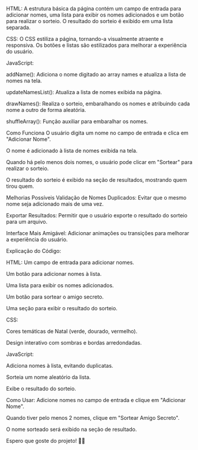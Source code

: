 HTML: A estrutura básica da página contém um campo de entrada para adicionar nomes, uma lista para exibir os nomes adicionados e um botão para realizar o sorteio. O resultado do sorteio é exibido em uma lista separada.

CSS: O CSS estiliza a página, tornando-a visualmente atraente e responsiva. Os botões e listas são estilizados para melhorar a experiência do usuário.

JavaScript:

addName(): Adiciona o nome digitado ao array names e atualiza a lista de nomes na tela.

updateNamesList(): Atualiza a lista de nomes exibida na página.

drawNames(): Realiza o sorteio, embaralhando os nomes e atribuindo cada nome a outro de forma aleatória.

shuffleArray(): Função auxiliar para embaralhar os nomes.

Como Funciona
O usuário digita um nome no campo de entrada e clica em "Adicionar Nome".

O nome é adicionado à lista de nomes exibida na tela.

Quando há pelo menos dois nomes, o usuário pode clicar em "Sortear" para realizar o sorteio.

O resultado do sorteio é exibido na seção de resultados, mostrando quem tirou quem.

Melhorias Possíveis
Validação de Nomes Duplicados: Evitar que o mesmo nome seja adicionado mais de uma vez.

Exportar Resultados: Permitir que o usuário exporte o resultado do sorteio para um arquivo.

Interface Mais Amigável: Adicionar animações ou transições para melhorar a experiência do usuário.

Explicação do Código:

HTML:
Um campo de entrada para adicionar nomes.

Um botão para adicionar nomes à lista.

Uma lista para exibir os nomes adicionados.

Um botão para sortear o amigo secreto.

Uma seção para exibir o resultado do sorteio.

CSS:

Cores temáticas de Natal (verde, dourado, vermelho).

Design interativo com sombras e bordas arredondadas.

JavaScript:

Adiciona nomes à lista, evitando duplicatas.

Sorteia um nome aleatório da lista.

Exibe o resultado do sorteio.

Como Usar:
Adicione nomes no campo de entrada e clique em "Adicionar Nome".

Quando tiver pelo menos 2 nomes, clique em "Sortear Amigo Secreto".

O nome sorteado será exibido na seção de resultado.

Espero que goste do projeto! 🎅🎄
